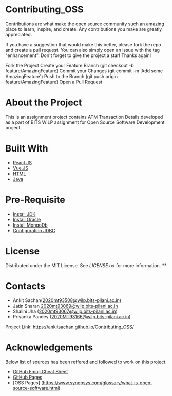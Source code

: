# Contributing_OSS

Contributions are what make the open source community such an amazing place to learn, inspire, and create. 
Any contributions you make are greatly appreciated.

If you have a suggestion that would make this better, please fork the repo and create a pull request. 
You can also simply open an issue with the tag "enhancement". Don't forget to give the project a star! Thanks again!

Fork the Project
Create your Feature Branch (git checkout -b feature/AmazingFeature)
Commit your Changes (git commit -m 'Add some AmazingFeature')
Push to the Branch (git push origin feature/AmazingFeature)
Open a Pull Request

# About the Project
This is an assignment project contains ATM Transaction Details developed as a part of BITS WILP assignment for Open Source Software Development project.

# Built With
- [React.JS](https://reactjs.org/)
- [Vue.JS](https://vuejs.org/)
- [HTML](https://www.w3schools.com/html/)
- [Java](https://www.java.com/en/)

# Pre-Requisite
- [Install JDK](https://www.oracle.com/java/technologies/downloads/)
- [Install Oracle](https://docs.oracle.com)
- [Install MongoDb](https://www.mongodb.com)
- [Configuration JDBC](https://www.ibm.com/docs/en/tivoli-monitoring/6.3.0?topic=jdbc-configuration)


# License
Distributed under the MIT License. See _LICENSE.txt_ for more information. **

# Contacts

- Ankit Sachan(2020mt93508@wilp.bits-pilani.ac.in)
- Jatin Sharan 2020mt93069@wilp.bits-pilani.ac.in
- Shalini Jha (2020mt93067@wilp.bits-pilani.ac.in)
- Priyanka Pandey (2020MT93166@wilp.bits-pilani.ac.in)

Project Link: https://ankitsachan.github.io/Contributing_OSS/

# Acknowledgements
Below list of sources has been reffered and followed to work on this project.
- [GitHub Emoji Cheat Sheet](https://www.webpagefx.com/tools/emoji-cheat-sheet)
- [GitHub Pages](https://github.com/othneildrew/Best-README-Template)
- [OSS Pages] (https://www.synopsys.com/glossary/what-is-open-source-software.html)

